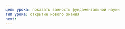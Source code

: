 ```yaml
---
цель урока: показать важность фундаментальной науки
тип урока: открытие нового знания
next:
---
```

